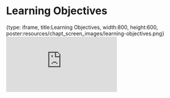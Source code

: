 # Learning Objectives
 
{type: iframe, title:Learning Objectives, width:800, height:600, poster:resources/chapt_screen_images/learning-objectives.png}
![](https://hutchdatascience.org/NIH_Data_Sharing/no_toc/learning-objectives.html)
 

 
